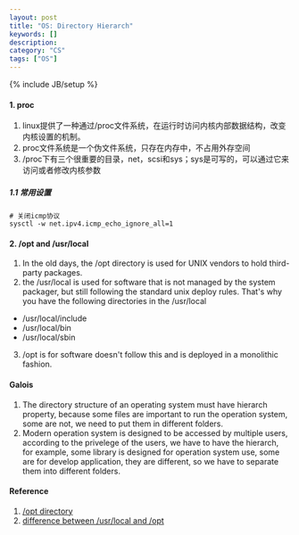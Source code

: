 ```yaml
---
layout: post
title: "OS: Directory Hierarch"
keywords: []
description: 
category: "CS"
tags: ["OS"]
---
```

{% include JB/setup %}


#### 1. proc
1. linux提供了一种通过/proc文件系统，在运行时访问内核内部数据结构，改变内核设置的机制。
2. proc文件系统是一个伪文件系统，只存在内存中，不占用外存空间 
3. /proc下有三个很重要的目录，net，scsi和sys；sys是可写的，可以通过它来访问或者修改内核参数

##### 1.1 常用设置
```shell
# 关闭icmp协议
sysctl -w net.ipv4.icmp_echo_ignore_all=1
```

#### 2. /opt and /usr/local
1. In the old days, the /opt directory is used for UNIX vendors to hold third-party packages.
2. the /usr/local is used for software that is not managed by the system packager, but still following 
the standard unix deploy rules. That's why you have the following directories in the /usr/local
- /usr/local/include
- /usr/local/bin
- /usr/local/sbin
3. /opt is for software doesn't follow this and is deployed in a monolithic fashion.




#### Galois
1. The directory structure of an operating system must have hierarch
   property, because some files are important to run the operation system, some
   are not, we need to put them in different folders.
2. Modern operation system is designed to be accessed by multiple users,
   according to the privelege of the users, we have to have the hierarch, for
   example, some library is designed for operation system use, some are for
   develop application, they are different, so we have to separate them into
   different folders.


#### Reference
1. [/opt directory](https://stackoverflow.com/questions/12649355/what-does-opt-mean-as-in-the-opt-directory-is-it-an-abbreviation/12649407#:~:text=According%20to%20the%20Filesystem%20Hierarchy,administrator%20when%20installing%20software%20locally%22.)
2. [difference between /usr/local and /opt](https://unix.stackexchange.com/questions/11544/what-is-the-difference-between-opt-and-usr-local)

